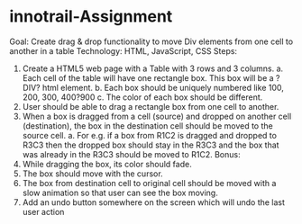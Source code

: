 # innotrail-Assignment
Goal: Create drag & drop functionality to move Div elements from one cell to another in a table
Technology: HTML, JavaScript, CSS
Steps:
1. Create a HTML5 web page with a Table with 3 rows and 3 columns.
a. Each cell of the table will have one rectangle box. This box will be a ?DIV? html element.
b. Each box should be uniquely numbered like 100, 200, 300, 400?900
c. The color of each box should be different.
2. User should be able to drag a rectangle box from one cell to another.
3. When a box is dragged from a cell (source) and dropped on another cell (destination), the box in the destination cell should be moved to the source cell.
a. For e.g. if a box from R1C2 is dragged and dropped to R3C3 then the dropped box should stay in the R3C3 and the box that was already in the R3C3 should be moved to R1C2.
Bonus:
1. While dragging the box, its color should fade.
2. The box should move with the cursor.
3. The box from destination cell to original cell should be moved with a slow animation so that user can see the box moving.
4. Add an undo button somewhere on the screen which will undo the last user action

